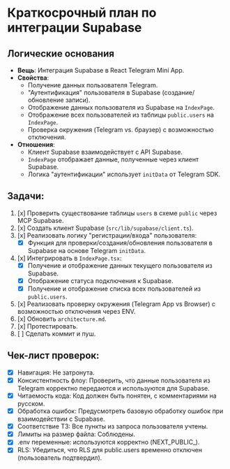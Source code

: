 # Краткосрочный план по интеграции Supabase

## Логические основания
- **Вещь**: Интеграция Supabase в React Telegram Mini App.
- **Свойства**: 
    - Получение данных пользователя Telegram.
    - "Аутентификация" пользователя в Supabase (создание/обновление записи).
    - Отображение данных пользователя из Supabase на `IndexPage`.
    - Отображение всех пользователей из таблицы `public.users` на `IndexPage`.
    - Проверка окружения (Telegram vs. браузер) с возможностью отключения.
- **Отношения**: 
    - Клиент Supabase взаимодействует с API Supabase.
    - `IndexPage` отображает данные, полученные через клиент Supabase.
    - Логика "аутентификации" использует `initData` от Telegram SDK.

## Задачи:
1.  [x] Проверить существование таблицы `users` в схеме `public` через MCP Supabase.
2.  [x] Создать клиент Supabase (`src/lib/supabase/client.ts`).
3.  [x] Реализовать логику "регистрации/входа" пользователя:
    *   [x] Функция для проверки/создания/обновления пользователя в Supabase на основе Telegram `initData`.
4.  [x] Интегрировать в `IndexPage.tsx`:
    *   [x] Получение и отображение данных текущего пользователя из Supabase.
    *   [x] Отображение статуса подключения к Supabase.
    *   [x] Получение и отображение списка всех пользователей из `public.users`.
5.  [x] Реализовать проверку окружения (Telegram App vs Browser) с возможностью отключения через ENV.
6.  [x] Обновить `architecture.md`.
7.  [x] Протестировать.
8.  [ ] Сделать коммит и пуш.

## Чек-лист проверок:
- [x] Навигация: Не затронута.
- [x] Консистентность флоу: Проверить, что данные пользователя из Telegram корректно передаются и используются для Supabase.
- [x] Читаемость кода: Код должен быть понятен, с комментариями на русском.
- [x] Обработка ошибок: Предусмотреть базовую обработку ошибок при взаимодействии с Supabase.
- [x] Соответствие ТЗ: Все пункты из запроса пользователя учтены.
- [x] Лимиты на размер файла: Соблюдены.
- [x] .env переменные: используются корректно (NEXT_PUBLIC_).
- [x] RLS: Убедиться, что RLS для public.users временно отключен (пользователь подтвердил). 